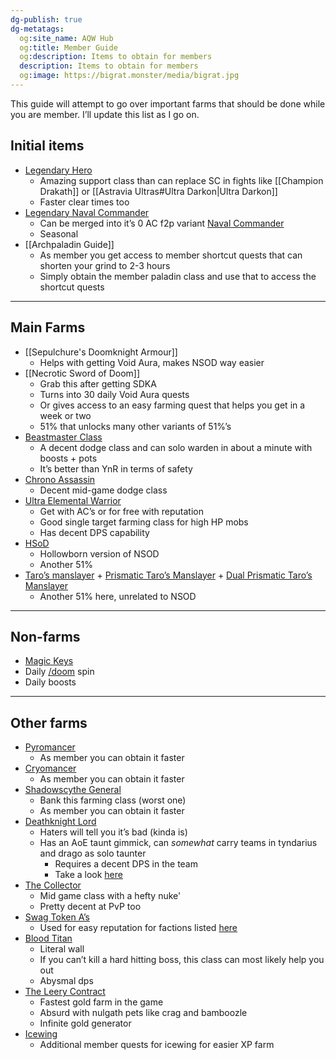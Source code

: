 ```yaml
---
dg-publish: true
dg-metatags:
  og:site_name: AQW Hub
  og:title: Member Guide
  og:description: Items to obtain for members
  description: Items to obtain for members
  og:image: https://bigrat.monster/media/bigrat.jpg
---
```


This guide will attempt to go over important farms that should be done while you are member. I’ll update this list as I go on.

## Initial items

 - [Legendary Hero](http://aqwwiki.wikidot.com/legendary-hero-class)
	- Amazing support class than can replace SC in fights like [[Champion Drakath]] or [[Astravia Ultras#Ultra Darkon|Ultra Darkon]]
	- Faster clear times too
- [Legendary Naval Commander](http://aqwwiki.wikidot.com/legendary-naval-commander)
	- Can be merged into it’s 0 AC f2p variant [Naval Commander](http://aqwwiki.wikidot.com/naval-commander-class)
	- Seasonal
- [[Archpaladin Guide]]
	- As member you get access to member shortcut quests that can shorten your grind to 2-3 hours
	- Simply obtain the member paladin class and use that to access the shortcut quests

---
## Main Farms

- [[Sepulchure's Doomknight Armour]]
	- Helps with getting Void Aura, makes NSOD way easier
- [[Necrotic Sword of Doom]]
	- Grab this after getting SDKA
    - Turns into 30 daily Void Aura quests
    - Or gives access to an easy farming quest that helps you get in a week or two
	- 51% that unlocks many other variants of 51%’s
- [Beastmaster Class](http://aqwwiki.wikidot.com/beastmaster-0-ac)
	- A decent dodge class and can solo warden in about a minute with boosts + pots
	- It’s better than YnR in terms of safety
- [Chrono Assassin](http://aqwwiki.wikidot.com/chrono-assassin-merge)
	- Decent mid-game dodge class
- [Ultra Elemental Warrior](http://aqwwiki.wikidot.com/ultra-elemental-warrior)
	- Get with AC’s or for free with reputation
	- Good single target farming class for high HP mobs
	- Has decent DPS capability
- [HSoD](http://aqwwiki.wikidot.com/hollowborn-sword-of-doom-sword)
	- Hollowborn version of NSOD
	- Another 51%
- [Taro’s manslayer](http://aqwwiki.wikidot.com/taro-s-manslayer) + [Prismatic Taro’s Manslayer](http://aqwwiki.wikidot.com/taro-s-prismatic-manslayer) + [Dual Prismatic Taro’s Manslayer](http://aqwwiki.wikidot.com/taro-s-dual-prismatic-manslayers)
	- Another 51% here, unrelated to NSOD

---
## Non-farms

- [Magic Keys](http://aqwwiki.wikidot.com/magic-treasure-chest-key)
- Daily [/doom](http://aqwwiki.wikidot.com/wheel-of-doom) spin
- Daily boosts

---
## Other farms

- [Pyromancer](http://aqwwiki.wikidot.com/pyromancer-class-merge)
	- As member you can obtain it faster
- [Cryomancer](http://aqwwiki.wikidot.com/cryomancer-merge)
	- As member you can obtain it faster
- [Shadowscythe General](http://aqwwiki.wikidot.com/shadowscythe-general-class-merge)
	- Bank this farming class (worst one)
	- As member you can obtain it faster
- [Deathknight Lord](http://aqwwiki.wikidot.com/deathknight-lord-class-merge)
	- Haters will tell you it’s bad (kinda is)
	- Has an AoE taunt gimmick, can *somewhat* carry teams in tyndarius and drago as solo taunter
		- Requires a decent DPS in the team
		- Take a look [here](https://www.reddit.com/r/AQW/comments/1fxh3y3/dkl_in_tyndarius/)
- [The Collector](http://aqwwiki.wikidot.com/the-collector-class-merge)
	- Mid game class with a hefty nuke'
	- Pretty decent at PvP too
- [Swag Token A’s](http://aqwwiki.wikidot.com/super-fan-swag-token-a)
	- Used for easy reputation for factions listed [here](http://aqwwiki.wikidot.com/malorie-s-quests)
- [Blood Titan](http://aqwwiki.wikidot.com/blood-titan-legend)
	- Literal wall
	- If you can’t kill a hard hitting boss, this class can most likely help you out
	- Abysmal dps
- [The Leery Contract](http://aqwwiki.wikidot.com/nulgath-s-quests)
	- Fastest gold farm in the game
	- Absurd with nulgath pets like crag and bamboozle
	- Infinite gold generator
- [Icewing](http://aqwwiki.wikidot.com/king-rimescar-s-quests)
	- Additional member quests for icewing for easier XP farm

